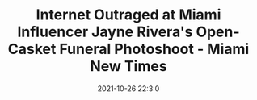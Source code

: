 ---
"title": "Internet Outraged at Miami Influencer Jayne Rivera's Open-Casket Funeral Photoshoot - Miami New Times"
"date": "2021-10-26 22:3:0"
"feed_name": "GOOGLENEWSCONSTRUCTION"
"feed_website": "https://news.google.com/search?q=construction%2Bincident&hl=en-US&gl=US&ceid=US:en"
"feed_rss": "https://news.google.com/rss/search?q=construction%2Bincident&hl=en-US&gl=US&ceid=US:en"
"link": "https://www.miaminewtimes.com/news/internet-outraged-at-miami-influencer-jayne-riveras-open-casket-funeral-photoshoot-13207095"
"source": "{'href': 'https://www.miaminewtimes.com', 'title': 'Miami New Times'}"
"file": "_posts/2021-1-1-1abb25e8b4557aa04706954e512ecec4042b0339.md"
"accident": "0"
"drilling": "0"
"dead": "0"
"injured": "0"
"arrested": "0"
"place": "unknown place"
"where": "unknown site"
"causes": "unknown"
"place_uri": "unknown place"
---